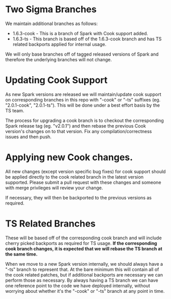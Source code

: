 # Two Sigma Branches

We maintain additional branches as follows:

* 1.6.3-cook - This is a branch of Spark with Cook support added.
* 1.6.3-ts - This branch is based off of the 1.6.3-cook branch and has
  TS related backports applied for internal usage.

We will only base branches off of tagged released versions of Spark and therefore
the underlying branches will not change.

# Updating Cook Support

As new Spark versions are released we will maintain/update cook support on corresponding
branches in this repo with "-cook" or "-ts" suffixes (eg. "2.0.1-cook", "2.0.1-ts").
This will be done under a best effort basis by the TS team.

The process for upgrading a cook branch is to checkout the corresponding Spark release tag (eg. "v2.0.1")
and then rebase the previous Cook version's changes on to that version. Fix any compilation/correctness
issues and then push.

# Applying new Cook changes.

All new changes (except version specific bug fixes) for cook support should be applied directly to the cook
related branch in the latest version supported. Please submit a pull request with these changes and someone
with merge privileges will review your change.

If necessary, they will then be backported to the previous versions as required.

# TS Related Branches

These will be based off of the corresponding cook branch and will include cherry picked backports
as required for TS usage. **If the corresponding cook branch changes, it is expected that we will rebase
the TS branch at the same time.**

When we move to a new Spark version internally, we should always have a "-ts" branch to represent that.
At the bare minimum this will contain all of the cook related patches, but if additional backports
are necessary we can perform those as necessary. By always having a TS branch we can have one reference
point to the code we have deployed internally, without worrying about whether it's the "-cook" or "-ts"
branch at any point in time.

